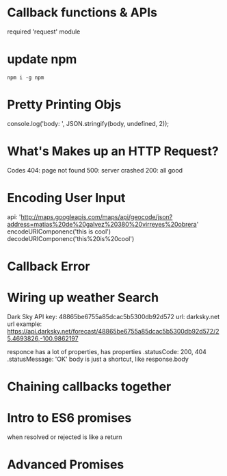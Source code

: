 # Callback functions & APIs
required 'request' module

# update npm
`npm i -g npm`

# Pretty Printing Objs
console.log('body: ', JSON.stringify(body, undefined, 2));


# What's Makes up an HTTP Request?
Codes
404: page not found
500: server crashed
200: all good

# Encoding User Input
api: 'http://maps.googleapis.com/maps/api/geocode/json?address=matias%20de%20galvez%20380%20virreyes%20obrera'
encodeURIComponenc('this is cool')
decodeURIComponenc('this%20is%20cool')


# Callback Error


# Wiring up weather Search
Dark Sky API key: 48865be6755a85dcac5b5300db92d572
url: darksky.net
url example: https://api.darksky.net/forecast/48865be6755a85dcac5b5300db92d572/25.4693826,-100.9862197

responce                    has a lot of properties, has properties
                            .statusCode: 200, 404
                            .statusMessage: 'OK'
body                        is just a shortcut, like response.body        



# Chaining callbacks together

# Intro to ES6 promises
when resolved or rejected is like a return

# Advanced Promises